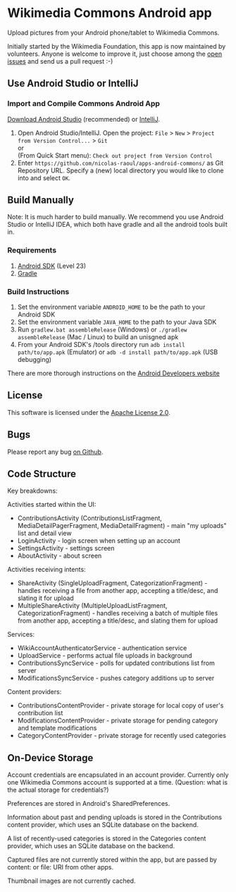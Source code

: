 # Wikimedia Commons Android app #

Upload pictures from your Android phone/tablet to Wikimedia Commons.

Initially started by the Wikimedia Foundation, this app is now maintained by volunteers. Anyone is welcome to improve it, just choose among the [open issues](https://github.com/nicolas-raoul/apps-android-commons/issues) and send us a pull request :-)

## Use Android Studio or IntelliJ ##

### Import and Compile Commons Android App ##

[Download Android Studio][1] (recommended) or [IntelliJ][2].

1. Open Android Studio/IntelliJ. Open the project:
	``File`` > ``New`` > ``Project from Version Control...`` > ``Git``  
	or  
	(From Quick Start menu): ``Check out project from Version Control``
2. Enter ``https://github.com/nicolas-raoul/apps-android-commons/`` as Git Repository URL. Specify a (new) local directory you would like to clone into and select ``OK``.

## Build Manually ##

Note: It is much harder to build manually. We recommend you use Android Studio or IntelliJ IDEA, which both have gradle and all the android tools built in.

### Requirements ###

1. [Android SDK][3] (Level 23)
2. [Gradle][4]

### Build Instructions ###

1. Set the environment variable `ANDROID_HOME` to be the path to your Android SDK
2. Set the environment variable `JAVA_HOME` to the path to your Java SDK
3. Run `gradlew.bat assembleRelease` (Windows) or `./gradlew assembleRelease` (Mac / Linux) to build an unisgned apk
4. From your Android SDK's /tools directory run `adb install path/to/app.apk` (Emulator) or `adb -d install path/to/app.apk` (USB debugging)

There are more thorough instructions on the [Android Developers website][5]

## License ##

This software is licensed under the [Apache License 2.0][6].

## Bugs ##

Please report any bug [on Github][7].

## Code Structure ##

Key breakdowns:

Activities started within the UI:
* ContributionsActivity (ContributionsListFragment, MediaDetailPagerFragment, MediaDetailFragment) - main "my uploads" list and detail view
* LoginActivity - login screen when setting up an account
* SettingsActivity - settings screen
* AboutActivity - about screen

Activities receiving intents:
* ShareActivity (SingleUploadFragment, CategorizationFragment) - handles receiving a file from another app, accepting a title/desc, and slating it for upload
* MultipleShareActivity (MultipleUploadListFragment, CategorizationFragment) - handles receiving a batch of multiple files from another app, accepting a title/desc, and slating them for upload

Services:
* WikiAccountAuthenticatorService - authentication service
* UploadService - performs actual file uploads in background
* ContributionsSyncService - polls for updated contributions list from server
* ModificationsSyncService - pushes category additions up to server

Content providers:
* ContributionsContentProvider - private storage for local copy of user's contribution list
* ModificationsContentProvider - private storage for pending category and template modifications
* CategoryContentProvider - private storage for recently used categories


## On-Device Storage ##

Account credentials are encapsulated in an account provider. Currently only one Wikimedia Commons account is supported at a time. (Question: what is the actual storage for credentials?)

Preferences are stored in Android's SharedPreferences.

Information about past and pending uploads is stored in the Contributions content provider, which uses an SQLite database on the backend.

A list of recently-used categories is stored in the Categories content provider, which uses an SQLite database on the backend.

Captured files are not currently stored within the app, but are passed by content: or file: URI from other apps.

Thumbnail images are not currently cached.


[1]: https://developer.android.com/studio/index.html
[2]: http://www.jetbrains.com/idea/download/index.html
[3]: https://developer.android.com/sdk/index.html
[4]: http://gradle.org/gradle-download/
[5]: https://developer.android.com/studio/build/building-cmdline.html
[6]: https://www.apache.org/licenses/LICENSE-2.0
[7]: https://github.com/nicolas-raoul/apps-android-commons/issues

